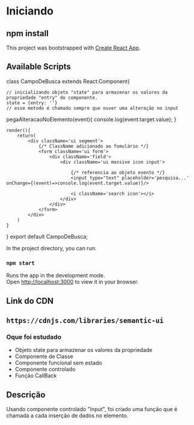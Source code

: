 # Iniciando 
## npm install

This project was bootstrapped with [Create React App](https://github.com/facebook/create-react-app).

## Available Scripts

class CampoDeBusca extends React.Component{

    // inicializando objeto "state" para armazenar os valores da propriedade "entry" do componente.
    state = {entry: ''}
    // esse metodo é chamado sempre que ouver uma alteração no input 
pegaAlteracaoNoElemento(event){
    console.log(event.target.value);
}

    render(){
        return(
            <div className='ui segment'>
                {/* ClassName adicionado ao fomulário */}
                <form className='ui form'>
                    <div className='field'>
                        <div className='ui massive icon input'>

                            {/* referencia ao objeto evento */}
                            <input type="text" placeholder='pesquisa...' onChange={(event)=>console.log(event.target.value)}/>
                            
                            <i className='search icon'></i>
                        </div>
                    </div>
                </form>
            </div>
        )
    }
}
export default CampoDeBusca;

In the project directory, you can run:

### `npm start`

Runs the app in the development mode.\
Open [http://localhost:3000](http://localhost:3000) to view it in your browser.

## Link do CDN
## `https://cdnjs.com/libraries/semantic-ui`

### Oque foi estudado
 - Objeto state para armazenar os valores da propriedade
 - Componente de Classe
 - Componente funcional sem estado
 - Componente controlado
 - Função CallBack
## Descrição
Usando componente controlado "Input",
foi criado uma função que é chamada a cada inserção de dados no elemento.



